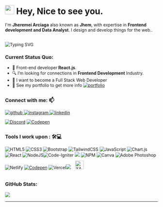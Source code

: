 <h1><img src="https://emojis.slackmojis.com/emojis/images/1531849430/4246/blob-sunglasses.gif?1531849430" width="30"/> Hey, Nice to see you.</h1>

I'm **Jheremei Arciaga** also known as **Jhem**, with expertise in **Frontend development and Data Analyst**. I design and develop things for the web..<br><br>

![Typing SVG](https://readme-typing-svg.herokuapp.com?color=%2349F707&lines=I'm+Jheremei+Arciaga%2C+23+years+old;Front-end+Developer;Data+Analyst)

### Current Status Quo:

- 💼 Front-end developer<strong> React.js</strong>.
- 🔍 I’m looking for connections in <strong>Frontend Development</strong> Industry.
- 💬 I want to become a Full Stack Web Developer
- 👀 See my portfolio to get more info [![portfolio](https://img.shields.io/badge/my_portfolio-000?style=for-the-badge&logo=ko-fi&logoColor=white)](https://katherineoelsner.com/)
##
### Connect with me: 📫
<div align="left">
<a href="https://github.com/https://github.com/JheremeiArciaga" target="_blank">
<img src=https://img.shields.io/badge/github-%2324292e.svg?&style=for-the-badge&logo=github&logoColor=white alt=github />
</a>
<a href="https://instagram.com/https://www.instagram.com/jeremygatchion/" target="_blank">
<img src=https://img.shields.io/badge/instagram-%23000000.svg?&style=for-the-badge&logo=instagram&logoColor=white alt=instagram  />
</a>
<a href="https://linkedin.com/in/https://www.linkedin.com/in/jheremei-arciaga-013861238/" target="_blank">
<img src=https://img.shields.io/badge/linkedin-%231E77B5.svg?&style=for-the-badge&logo=linkedin&logoColor=white alt=linkedin  />
</a>  
  
[![Discord](https://img.shields.io/badge/Discord-%237289DA.svg?logo=discord&logoColor=white )](https://discord.gg/TP3fQKRBmC ) [![Codepen](https://img.shields.io/badge/Codepen-000000?style=for-the-badge&logo=codepen&logoColor=white)](https://codepen.io/jeremy) 
  
  
</div>  

##
 ### Tools I work upon : 🛠💻
![HTML5](https://img.shields.io/badge/html5-%23E34F26.svg?style=for-the-badge&logo=html5&logoColor=white) ![CSS3](https://img.shields.io/badge/css3-%231572B6.svg?style=for-the-badge&logo=css3&logoColor=white) ![Bootstrap](https://img.shields.io/badge/bootstrap-%23563D7C.svg?style=for-the-badge&logo=bootstrap&logoColor=white) ![TailwindCSS](https://img.shields.io/badge/tailwindcss-%2338B2AC.svg?style=for-the-badge&logo=tailwind-css&logoColor=white) ![JavaScript](https://img.shields.io/badge/javascript-%23323330.svg?style=for-the-badge&logo=javascript&logoColor=%23F7DF1E) ![Chart.js](https://img.shields.io/badge/chart.js-F5788D.svg?style=for-the-badge&logo=chart.js&logoColor=white) ![React](https://img.shields.io/badge/react-%2320232a.svg?style=for-the-badge&logo=react&logoColor=%2361DAFB) ![NodeJS](https://img.shields.io/badge/node.js-6DA55F?style=for-the-badge&logo=node.js&logoColor=white)![Code-Igniter](https://img.shields.io/badge/CodeIgniter-%23EF4223.svg?style=for-the-badge&logo=codeIgniter&logoColor=white) <img src="http://img.shields.io/badge/-VS%20Code-000000?style=for-the-badge&logo=Visual-studio-code&logoColor=blue"> ![NPM](https://img.shields.io/badge/NPM-%23000000.svg?style=for-the-badge&logo=npm&logoColor=white) ![Canva](https://img.shields.io/badge/Canva-%2300C4CC.svg?style=for-the-badge&logo=Canva&logoColor=white) ![Adobe Photoshop](https://img.shields.io/badge/adobephotoshop-%2331A8FF.svg?style=for-the-badge&logo=adobephotoshop&logoColor=white)  ![Netlify](https://img.shields.io/badge/netlify-%23000000.svg?style=for-the-badge&logo=netlify&logoColor=#00C7B7) [![Codepen](https://img.shields.io/badge/Codepen-000000?style=for-the-badge&logo=codepen&logoColor=white)](https://codepen.io/jeremy) ![Vercel](https://img.shields.io/badge/vercel-%23000000.svg?style=for-the-badge&logo=vercel&logoColor=white)<img src="https://img.shields.io/badge/git%20-%23F05032.svg?&style=for-the-badge&logo=git&logoColor=white"/>  <a href="https://www.apachefriends.org/" target="_blank"><img style="margin: 10px" src="https://profilinator.rishav.dev/skills-assets/xampp.png" alt="XAMPP" height="28" /></a>  
##
### GitHub Stats:
![](https://github-readme-stats.vercel.app/api?username=jheremeiarciaga&theme=onedark&hide_border=true&include_all_commits=false&count_private=false)<br/>


---
<img id="visitors" src="https://visitcount.itsvg.in/api/test?icon=5&amp;color=6" alt="" class="md:ml-36 mb-4">




